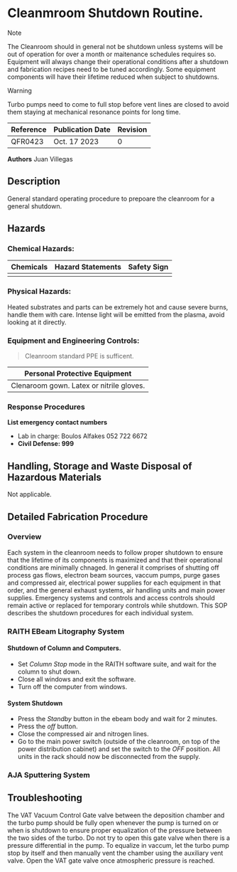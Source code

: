 # Cleanmroom Shutdown Routine.
> [!NOTE]
> The Cleanroom should in general not be shutdown unless systems will be out of operation for over a month or maitenance schedules requires so. Equipment will always change their operational conditions after a shutdown and fabrication recipes need to be tuned accordingly. Some equipment components will have their lifetime reduced when subject to shutdowns.

> [!WARNING]
> Turbo pumps need to come to full stop before vent lines are closed to avoid them staying at mechanical resonance points for long time.

| Reference | Publication Date | Revision |
|----|----|----|
|QFR0423 | Oct. 17 2023 | 0 |


**Authors**
Juan Villegas

##   Description
General standard operating procedure to prepoare the cleanroom for a general shutdown.

##   Hazards
### Chemical Hazards:
|Chemicals|**Hazard Statements**|Safety Sign|
|---|---|---|
|  |  |  |

### Physical Hazards:
Heated substrates and parts can be extremely hot and cause severe burns, handle them with care. Intense light will be emitted from the plasma, avoid looking at it directly. 

### Equipment and Engineering Controls:
> Cleanroom standard PPE is sufficent.

|Personal Protective Equipment |
|---|
| Clenaroom gown. Latex or nitrile gloves.|

### Response Procedures

**List emergency contact numbers**
- Lab in charge: Boulos Alfakes 052 722 6672
- **Civil Defense: 999**

## Handling, Storage and Waste Disposal of Hazardous Materials
Not applicable.

## Detailed Fabrication Procedure
### Overview
Each system in the cleanroom needs to follow proper shutdown to ensure that the lifetime of its components is maximized and that their operational conditions are minimally chnaged. 
In general it comprises of shutting off process gas flows, electron beam sources, vaccum pumps, purge gases and compressed air, electrical power supplies for each equipment in that order, and the general exhaust systems, air handling units and main power supplies. 
Emergency systems and controls and access controls should remain active or replaced for temporary controls while shutdown.
This SOP describes the shutdown procedures for each individual system.

### RAITH EBeam Litography System
#### Shutdown of Column and Computers.
- Set *Column Stop* mode in the RAITH software suite, and wait for the column to shut down.
- Close all windows and exit the software.
- Turn off the computer from windows.
#### System Shutdown
- Press the *Standby* button in the ebeam body and wait for 2 minutes.
- Press the *off* button.
- Close the compressed air and nitrogen lines.
- Go to the main power switch (outside of the cleanroom, on top of the power distribution cabinet) and set the switch to the *OFF* position. All units in the rack should now be disconnected from the supply.

### AJA Sputtering System



## Troubleshooting
The VAT Vacuum Control Gate valve between the deposition chamber and the turbo pump should be fully open whenever the pump is turned on or when is shutdown to ensure proper equalization of the pressure between the two sides of the turbo. Do not try to open this gate valve when there is a pressure differential in the pump. To equalize in vaccum, let the turbo pump stop by itself and then manually vent the chamber using the auxiliary vent valve. Open the VAT gate valve once atmospheric pressure is reached.
